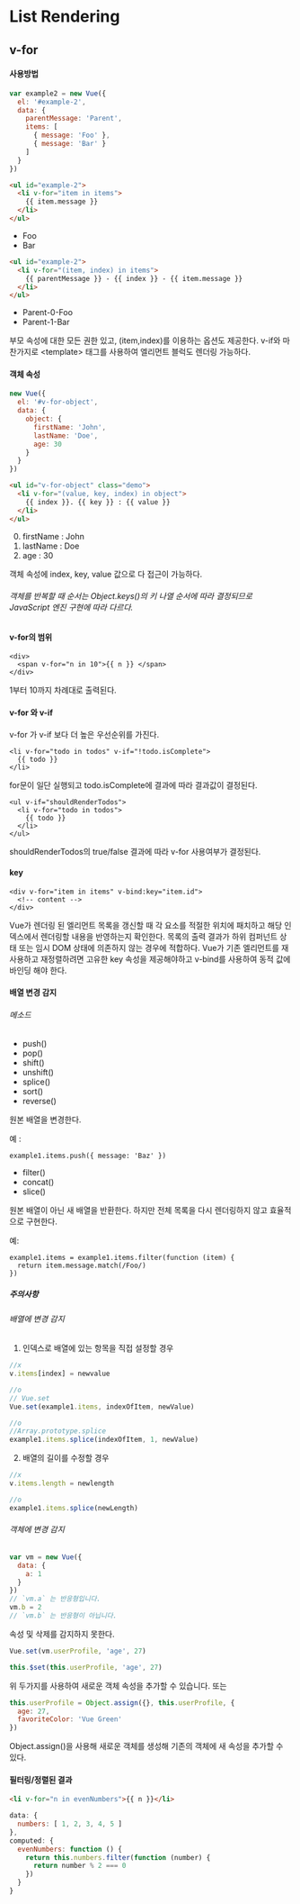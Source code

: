 # List Rendering

## v-for
#### 사용방법

```js
var example2 = new Vue({
  el: '#example-2',
  data: {
    parentMessage: 'Parent',
    items: [
      { message: 'Foo' },
      { message: 'Bar' }
    ]
  }
})
```
```html
<ul id="example-2">
  <li v-for="item in items">
    {{ item.message }}
  </li>
</ul>
```
- Foo
- Bar

```html
<ul id="example-2">
  <li v-for="(item, index) in items">
    {{ parentMessage }} - {{ index }} - {{ item.message }}
  </li>
</ul>
```
- Parent-0-Foo
- Parent-1-Bar

부모 속성에 대한 모든 권한 있고, (item,index)를 이용하는 옵션도 제공한다.
v-if와 마찬가지로 \<template> 태그를 사용하여 엘리먼트 블럭도 렌더링 가능하다.

#### 객체 속성
```js
new Vue({
  el: '#v-for-object',
  data: {
    object: {
      firstName: 'John',
      lastName: 'Doe',
      age: 30
    }
  }
})
```
```html
<ul id="v-for-object" class="demo">
  <li v-for="(value, key, index) in object">
    {{ index }}. {{ key }} : {{ value }}
  </li>
</ul>
```
0. firstName : John
1. lastName : Doe
2. age : 30

객체 속성에 index, key, value 값으로 다 접근이 가능하다.

###### 객체를 반복할 때 순서는 Object.keys()의 키 나열 순서에 따라 결정되므로 JavaScript 엔진 구현에 따라 다르다.

#### v-for의 범위
```
<div>
  <span v-for="n in 10">{{ n }} </span>
</div>
```
1부터 10까지 차례대로 출력된다.

#### v-for 와 v-if
v-for 가 v-if 보다 더 높은 우선순위를 가진다.
```
<li v-for="todo in todos" v-if="!todo.isComplete">
  {{ todo }}
</li>
```
for문이 일단 실행되고 todo.isComplete에 결과에 따라 결과값이 결정된다.
```
<ul v-if="shouldRenderTodos">
  <li v-for="todo in todos">
    {{ todo }}
  </li>
</ul>
```
shouldRenderTodos의 true/false 결과에 따라 v-for 사용여부가 결정된다.

#### key
```
<div v-for="item in items" v-bind:key="item.id">
  <!-- content -->
</div>
```
Vue가 렌더링 된 엘리먼트 목록을 갱신할 때 각 요소를 적절한 위치에 패치하고 해당 인덱스에서 렌더링할 내용을 반영하는지 확인한다.
목록의 출력 결과가 하위 컴퍼넌트 상태 또는 임시 DOM 상태에 의존하지 않는 경우에 적합하다.
Vue가 기존 엘리먼트를 재사용하고 재정렬하려면 고유한 key 속성을 제공해야하고 v-bind를 사용하여 동적 값에 바인딩 해야 한다.

#### 배열 변경 감지

###### 메소드
- push()
- pop()
- shift()
- unshift()
- splice()
- sort()
- reverse()

원본 배열을 변경한다.

예 :
```
example1.items.push({ message: 'Baz' })
```

- filter()
- concat()
- slice()

원본 배열이 아닌 새 배열을 반환한다. 하지만 전체 목록을 다시 렌더링하지 않고 효율적으로 구현한다.

예:
```
example1.items = example1.items.filter(function (item) {
  return item.message.match(/Foo/)
})
```
##### 주의사항
###### 배열에 변경 감지
1. 인덱스로 배열에 있는 항목을 직접 설정할 경우
```js
//x
v.items[index] = newvalue
```
```js
//o
// Vue.set
Vue.set(example1.items, indexOfItem, newValue)
```
```js
//o
//Array.prototype.splice
example1.items.splice(indexOfItem, 1, newValue)
```
2. 배열의 길이를 수정할 경우
```js
//x
v.items.length = newlength
```
```js
//o
example1.items.splice(newLength)
```

###### 객체에 변경 감지
```js
var vm = new Vue({
  data: {
    a: 1
  }
})
// `vm.a` 는 반응형입니다.
vm.b = 2
// `vm.b` 는 반응형이 아닙니다.
```
속성 및 삭제를 감지하지 못한다.
```js
Vue.set(vm.userProfile, 'age', 27)
```
```js
this.$set(this.userProfile, 'age', 27)
```
위 두가지를 사용하여 새로운 객체 속성을 추가할 수 있습니다.
또는
```js
this.userProfile = Object.assign({}, this.userProfile, {
  age: 27,
  favoriteColor: 'Vue Green'
})
```
Object.assign()을 사용해 새로운 객체를 생성해 기존의 객체에 새 속성을 추가할 수 있다.

#### 필터링/정렬된 결과
```html
<li v-for="n in evenNumbers">{{ n }}</li>
```
```js
data: {
  numbers: [ 1, 2, 3, 4, 5 ]
},
computed: {
  evenNumbers: function () {
    return this.numbers.filter(function (number) {
      return number % 2 === 0
    })
  }
}
```
